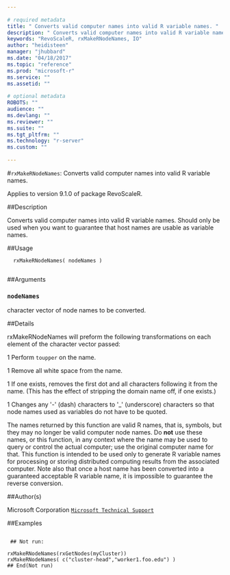 ```yaml
--- 
 
# required metadata 
title: " Converts valid computer names into valid R variable names. " 
description: " Converts valid computer names into valid R variable names.  Should only be used when you want to guarantee that host  names are usable as variable names. " 
keywords: "RevoScaleR, rxMakeRNodeNames, IO" 
author: "heidisteen" 
manager: "jhubbard" 
ms.date: "04/18/2017" 
ms.topic: "reference" 
ms.prod: "microsoft-r" 
ms.service: "" 
ms.assetid: "" 
 
# optional metadata 
ROBOTS: "" 
audience: "" 
ms.devlang: "" 
ms.reviewer: "" 
ms.suite: "" 
ms.tgt_pltfrm: "" 
ms.technology: "r-server" 
ms.custom: "" 
 
--- 
```

 
 
 #`rxMakeRNodeNames`:  Converts valid computer names into valid R variable names. 

 Applies to version 9.1.0 of package RevoScaleR.
 
 ##Description
 
Converts valid computer names into valid R variable names.  Should only be used when you want to guarantee that host 
names are usable as variable names.
 
 
 
 ##Usage

```   
  rxMakeRNodeNames( nodeNames )
 
```
 
 
 ##Arguments

   
  
 ### `nodeNames`
 character vector of node names to be converted. 
  
 
 
 
 ##Details
 
rxMakeRNodeNames will preform the following transformations on each element of the character vector passed:


1 
 Perform `toupper` on the name.

1 
 Remove all white space from the name.

1 
 If one exists, removes the first dot and all characters following it from the name.  (This has the effect of stripping 
the domain name off, if one exists.)

1 
 Changes any '-' (dash) characters to '_' (underscore) characters so that node names used as variables do not have to be quoted.



The names returned by this function are valid R names, that is, symbols, but they may no longer be valid computer node names. Do **not**
use these names, or this function, in any context where the name may be used to query or control the actual computer; use the original computer
name for that.  This function is intended to be used only to generate R variable names for processing or storing distributed computing results
from the associated computer. Note also that once a host name has been converted into a guaranteed acceptable R variable name, 
it is impossible to guarantee the reverse conversion.
 
 
 ##Author(s)
 
Microsoft Corporation [`Microsoft Technical Support`](https://go.microsoft.com/fwlink/?LinkID=698556&clcid=0x409)

 
 
 ##Examples

 ```
   
  ## Not run:
 
rxMakeRNodeNames(rxGetNodes(myCluster))
rxMakeRNodeNames( c("cluster-head","worker1.foo.edu") )
 ## End(Not run) 
  
 
```
 
 
